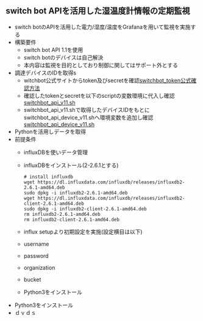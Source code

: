 ## switch bot APIを活用した湿温度計情報の定期監視
*  switch botのAPIを活用した電力/湿度/温度をGrafanaを用いて監視を実施する
  * 構築要件
    *  switch bot API 1.1を使用
    *  switch botのデバイスは自己解決
    *  本内容は監視を目的としており制御に関してはサポート外とする
  *  調達デバイスのIDを取得s
     * witchbot公式サイトからtoken及びsecretを確認[switchbot_token公式確認方法](https://support.switch-bot.com/hc/ja/articles/12822710195351-%E3%83%88%E3%83%BC%E3%82%AF%E3%83%B3%E3%81%AE%E5%8F%96%E5%BE%97%E6%96%B9%E6%B3%95)
     * 確認したtokenとsecretを以下のscriptの変数環境に代入し確認[switchbot_api_v11.sh](https://github.com/maron-gt123/switchbot/blob/main/switchbot_api_v11.sh)
     * switchbot_api_v11.shで取得したデバイスIDをもとにswitchbot_api_device_v11.shへ環境変数を追加し確認[switchbot_api_device_v11.sh](https://github.com/maron-gt123/switchbot/blob/main/switchbot_api_device_v11.sh)
  * Pythonを活用しデータを取得
   * 前提条件
     * influxDBを使いデータ管理
     * influxDBをインストール(2-2.6.1とする)

           # install influxdb
           wget https://dl.influxdata.com/influxdb/releases/influxdb2-2.6.1-amd64.deb
           sudo dpkg -i influxdb2-2.6.1-amd64.deb
           wget https://dl.influxdata.com/influxdb/releases/influxdb2-client-2.6.1-amd64.deb
           sudo dpkg -i influxdb2-client-2.6.1-amd64.deb
           rm influxdb2-2.6.1-amd64.deb
           rm influxdb2-client-2.6.1-amd64.deb

     * influx setupより初期設定を実施(設定横目は以下)
      * username
      * password
      * organization
      * bucket
     * Python3をインストール
   * Python3をインストール
  * ｄｖｄｓ
